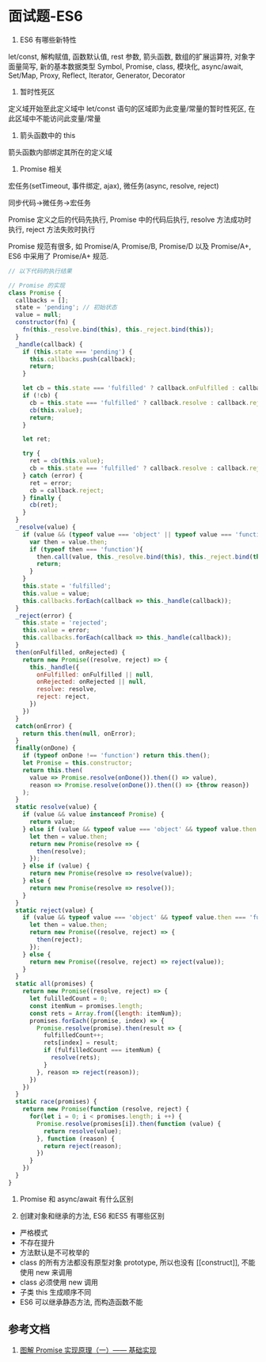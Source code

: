 # 面试题-ES6

1. ES6 有哪些新特性

let/const, 解构赋值, 函数默认值, rest 参数, 箭头函数, 数组的扩展运算符, 对象字面量简写, 新的基本数据类型 Symbol, Promise,  class, 模块化, async/await, Set/Map, Proxy, Reflect, Iterator, Generator, Decorator

1. 暂时性死区

定义域开始至此定义域中 let/const 语句的区域即为此变量/常量的暂时性死区, 在此区域中不能访问此变量/常量

1. 箭头函数中的 this

箭头函数内部绑定其所在的定义域

1. Promise 相关

宏任务(setTimeout, 事件绑定, ajax), 微任务(async, resolve, reject)

同步代码->微任务->宏任务

Promise 定义之后的代码先执行, Promise 中的代码后执行, resolve 方法成功时执行, reject 方法失败时执行

Promise 规范有很多, 如 Promise/A, Promise/B, Promise/D 以及 Promise/A+, ES6 中采用了 Promise/A+ 规范.

```javascript
// 以下代码的执行结果

// Promise 的实现
class Promise {
  callbacks = [];
  state = 'pending'; // 初始状态
  value = null;
  constructor(fn) {
    fn(this._resolve.bind(this), this._reject.bind(this));
  }
  _handle(callback) {
    if (this.state === 'pending') {
      this.callbacks.push(callback);
      return;
    }

    let cb = this.state === 'fulfilled' ? callback.onFulfilled : callback.onRejected;
    if (!cb) {
      cb = this.state === 'fulfilled' ? callback.resolve : callback.reject;
      cb(this.value);
      return;
    }

    let ret;

    try {
      ret = cb(this.value);
      cb = this.state === 'fulfilled' ? callback.resolve : callback.reject;
    } catch (error) {
      ret = error;
      cb = callback.reject;
    } finally {
      cb(ret);
    }
  }
  _resolve(value) {
    if (value && (typeof value === 'object' || typeof value === 'function')) {
      var then = value.then;
      if (typeof then === 'function'){
        then.call(value, this._resolve.bind(this), this._reject.bind(this));
        return;
      }
    }
    this.state = 'fulfilled';
    this.value = value;
    this.callbacks.forEach(callback => this._handle(callback));
  }
  _reject(error) {
    this.state = 'rejected';
    this.value = error;
    this.callbacks.forEach(callback => this._handle(callback));
  }
  then(onFulfilled, onRejected) {
    return new Promise((resolve, reject) => {
      this._handle({
        onFulfilled: onFulfilled || null,
        onRejected: onRejected || null,
        resolve: resolve,
        reject: reject,
      })
    })
  }
  catch(onError) {
    return this.then(null, onError);
  }
  finally(onDone) {
    if (typeof onDone !== 'function') return this.then();
    let Promise = this.constructor;
    return this.then(
      value => Promise.resolve(onDone()).then(() => value),
      reason => Promise.resolve(onDone()).then(() => {throw reason})
    );
  }
  static resolve(value) {
    if (value && value instanceof Promise) {
      return value;
    } else if (value && typeof value === 'object' && typeof value.then === 'function') {
      let then = value.then;
      return new Promise(resolve => {
        then(resolve);
      });
    } else if (value) {
      return new Promise(resolve => resolve(value));
    } else {
      return new Promise(resolve => resolve());
    }
  }
  static reject(value) {
    if (value && typeof value === 'object' && typeof value.then === 'function') {
      let then = value.then;
      return new Promise((resolve, reject) => {
        then(reject);
      });
    } else {
      return new Promise((resolve, reject) => reject(value));
    }
  }
  static all(promises) {
    return new Promise((resolve, reject) => {
      let fulilledCount = 0;
      const itemNum = promises.length;
      const rets = Array.from({length: itemNum});
      promises.forEach((promise, index) => {
        Promise.resolve(promise).then(result => {
          fulfilledCount++;
          rets[index] = result;
          if (fulfilledCount === itemNum) {
            resolve(rets);
          }
        }, reason => reject(reason));
      })
    })
  }
  static race(promises) {
    return new Promise(function (resolve, reject) {
      for(let i = 0; i < promises.length; i ++) {
        Promise.resolve(promises[i]).then(function (value) {
          return resolve(value);
        }, function (reason) {
          return reject(reason);
        })
      }
    })
  }
}
```

1. Promise 和 async/await 有什么区别

1. 创建对象和继承的方法, ES6 和ES5 有哪些区别

- 严格模式
- 不存在提升
- 方法默认是不可枚举的
- class 的所有方法都没有原型对象 prototype, 所以也没有 [[construct]], 不能使用 new 来调用
- class 必须使用 new 调用
- 子类 this 生成顺序不同
- ES6 可以继承静态方法, 而构造函数不能

## 参考文档

1. [图解 Promise 实现原理（一）—— 基础实现](https://zhuanlan.zhihu.com/p/58428287)
